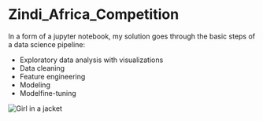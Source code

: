 # Zindi_Africa_Competition

In a form of a jupyter notebook, my solution goes through the basic steps of a data science pipeline: 

- Exploratory data analysis with visualizations
- Data cleaning
- Feature engineering
- Modeling 
- Modelfine-tuning

 <img src="https://scontent.ftun9-1.fna.fbcdn.net/v/t1.15752-9/68583183_822114694891833_8624490674797936640_n.png?_nc_cat=103&_nc_oc=AQl_zPQycVGNgkm64LfoGO3Rx9cMfcvA6tQWI9AI1Ma6w06a42Gv9Clm3bIurFixuPU&_nc_ht=scontent.ftun9-1.fna&oh=8d6429a6fa8b343f362e470f0335edc8&oe=5E0CB5CC" alt="Girl in a jacket"> 

